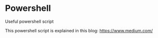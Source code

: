 # Powershell
Useful powershell script

This powershell script is explained in this blog: https://www.medium.com/
